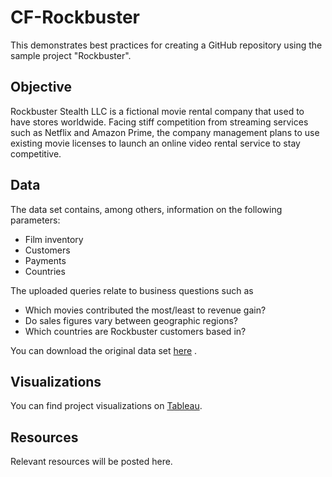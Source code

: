 # CF-Rockbuster
This demonstrates best practices for creating a GitHub repository using the sample project "Rockbuster".

## Objective
Rockbuster Stealth LLC is a fictional movie rental company that used to have stores worldwide. Facing stiff competition from streaming services such as Netflix and Amazon Prime, the company management plans to use existing movie licenses to launch an online video rental service to stay competitive. 

## Data
The data set contains, among others, information on the following parameters:
-	Film inventory
-	Customers
-	Payments
-	Countries

The uploaded queries relate to business questions such as 
-	Which movies contributed the most/least to revenue gain?
-	Do sales figures vary between geographic regions?
-	Which countries are Rockbuster customers based in?

You can download the original data set [here](http://www.postgresqltutorial.com/wp-content/uploads/2019/05/dvdrental.zip) .

## Visualizations
You can find project visualizations on [Tableau](https://public.tableau.com/app/profile/santina.wey/viz/Rockbuster-Visualizations/Map_Revenue).

## Resources
Relevant resources will be posted here.
